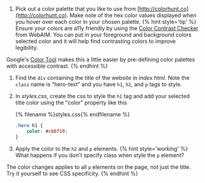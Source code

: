 1. Pick out a color palette that you like to use from [http://colorhunt.co](http://colorhunt.co). Make note of the hex color values displayed when you hover over each color in your chosen palette. 
    {% hint style='tip' %}
Ensure your colors are a11y friendly by using the [Color Contrast Checker](https://webaim.org/resources/contrastchecker/) from WebAIM. You can put in your foreground and background colors selected color and it will help find contrasting colors to improve legibility.

Google's [Color Tool](https://material.io/color/) makes this a little easier by pre-defining color palettes with accessible contrast.
    {% endhint %}

1. Find the `div` containing the title of the website in _index.html_. Note the `class` name is "hero-text" and you have `h1`, `h2`, and `p` tags to style.
1. In _styles.css_, create the css to style the `h1` tag and add your selected title color using the "color" property like this
    
    {% filename %}styles.css{% endfilename %}
    ```css
    .hero h1 {
        color: #cb6f10;
    }
    ```
1. Apply the color to the `h2` and `p` elements.
    {% hint style='working' %}
What happens if you don't specify class when style the `p` element? 

The color changes applies to all `p` elements on the page, not just the title. Try it yourself to see CSS specificity.
    {% endhint %}
